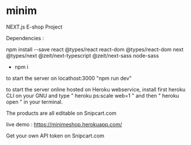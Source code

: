 # minim

NEXT.js E-shop Project

Dependencies :

npm install --save react @types/react react-dom
@types/react-dom next @types/next
@zeit/next-typescript @zeit/next-sass node-sass

+ npm i 


to start the server on locathost:3000 "npm run dev"

to start the server online hosted on Heroku webservice, install first heroku CLI on your GNU
and type " heroku ps:scale web=1 " and then " heroku open " in your terminal.

The products are all editable on Snipcart.com

live demo : https://minimeshop.herokuapp.com/

Get your own API token on Snipcart.com
